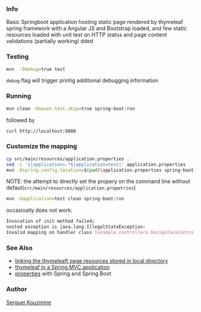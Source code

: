 ### Info

Basic Springboot application hosting static page rendered by thymeleaf spring framework with a Angular JS and Bootstrap loaded, and few static resources loaded with unit test on HTTP status and page content validations (partially working) dded

### Testing
```sh
mvn  -Ddebug=true test
```
`debug` flag will trigger printig additional debugging information

### Running
```sh
mvn clean -Dmaven.test.skip=true spring-boot:run
```
followed by

```sh
curl http://localhost:8080
```

### Customize the mapping
```sh
cp src/main/resources/application.properties .
sed -i 's|application=.*$|application=test|' application.properties
mvn -Dspring.config.location=$(pwd)\application.properties spring-boot:run
```
NOTE: the attempt to directly set the propery on the command line without defaut(`src/main/resources/application.propetries`) 

```sh
mvn -Dapplication=test clean spring-boot:run
```
occasioally does not work:
```sh
Invocation of init method failed; 
nested exception is java.lang.IllegalStateException: 
Invalid mapping on handler class [example.controllers.DesignTacoController]: public java.lang.String example.controllers.DesignTacoController.showDesignForm(org.springframework.ui.Model)
```
### See Also
  * [linking the thymeleaft page resources stored in local directory](https://stackoverflow.com/questions/29460618/inserting-an-image-from-local-directory-in-thymeleaf-spring-framework-with-mave)
  * [thymeleaf in a Spring MVC application](https://www.baeldung.com/thymeleaf-in-spring-mvc)
  * [properties](https://www.baeldung.com/properties-with-spring) with Spring and Spring Boot
### Author
[Serguei Kouzmine](kouzmine_serguei@yahoo.com)
